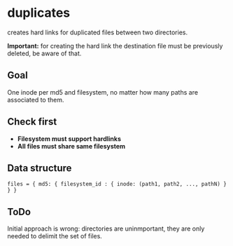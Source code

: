 # duplicates
creates hard links for duplicated files between two directories.

**Important:** for creating the hard link the destination file must be previously deleted, be aware of that.


## Goal
One inode per md5 and filesystem, no matter how many paths are associated to them.

## Check first

- **Filesystem must support hardlinks**
- **All files must share same filesystem**

## Data structure
```
files = { md5: { filesystem_id : { inode: (path1, path2, ..., pathN) } } }
```

## ToDo
Initial approach is wrong: directories are uninmportant, they are only needed to delimit the set of files.

